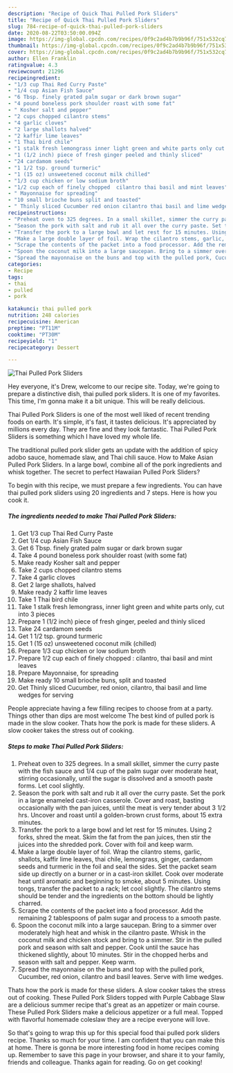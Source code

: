 ```yaml
---
description: "Recipe of Quick Thai Pulled Pork Sliders"
title: "Recipe of Quick Thai Pulled Pork Sliders"
slug: 784-recipe-of-quick-thai-pulled-pork-sliders
date: 2020-08-22T03:50:00.094Z
image: https://img-global.cpcdn.com/recipes/0f9c2ad4b7b9b96f/751x532cq70/thai-pulled-pork-sliders-recipe-main-photo.jpg
thumbnail: https://img-global.cpcdn.com/recipes/0f9c2ad4b7b9b96f/751x532cq70/thai-pulled-pork-sliders-recipe-main-photo.jpg
cover: https://img-global.cpcdn.com/recipes/0f9c2ad4b7b9b96f/751x532cq70/thai-pulled-pork-sliders-recipe-main-photo.jpg
author: Ellen Franklin
ratingvalue: 4.3
reviewcount: 21296
recipeingredient:
- "1/3 cup Thai Red Curry Paste"
- "1/4 cup Asian Fish Sauce"
- "6 Tbsp. finely grated palm sugar or dark brown sugar"
- "4 pound boneless pork shoulder roast with some fat"
- " Kosher salt and pepper"
- "2 cups chopped cilantro stems"
- "4 garlic cloves"
- "2 large shallots halved"
- "2 kaffir lime leaves"
- "1 Thai bird chile"
- "1 stalk fresh lemongrass inner light green and white parts only cut into 3 pieces"
- "1 (1/2 inch) piece of fresh ginger peeled and thinly sliced"
- "24 cardamom seeds"
- "1 1/2 tsp. ground turmeric"
- "1 (15 oz) unsweetened coconut milk chilled"
- "1/3 cup chicken or low sodium broth"
- "1/2 cup each of finely chopped  cilantro thai basil and mint leaves"
- " Mayonnaise for spreading"
- "10 small brioche buns split and toasted"
- " Thinly sliced Cucumber red onion cilantro thai basil and lime wedges for serving"
recipeinstructions:
- "Preheat oven to 325 degrees. In a small skillet, simmer the curry paste with the fish sauce and 1/4 cup of the palm sugar over moderate heat, stirring occasionally, until the sugar is dissolved and a smooth paste forms. Let cool slightly."
- "Season the pork with salt and rub it all over the curry paste. Set the pork in a large enameled cast-iron casserole. Cover and roast, basting occasionally with the pan juices, until the meat is very tender about 3 1/2 hrs. Uncover and roast until a golden-brown crust forms, about 15 extra minutes."
- "Transfer the pork to a large bowl and let rest for 15 minutes. Using 2 forks, shred the meat. Skim the fat from the pan juices, then stir the juices into the shredded pork. Cover with foil and keep warm."
- "Make a large double layer of foil. Wrap the cilantro stems, garlic, shallots, kaffir lime leaves, thai chile, lemongrass, ginger, cardamom seeds and turmeric in the foil and seal the sides. Set the packet seam side up directly on a burner or in a cast-iron skillet. Cook over moderate heat until aromatic and beginning to smoke, about 5 minutes. Using tongs, transfer the packet to a rack; let cool slightly. The cilantro stems should be tender and the ingredients on the bottom should be lightly charred."
- "Scrape the contents of the packet into a food processor. Add the remaining 2 tablespoons of palm sugar and process to a smooth paste."
- "Spoon the coconut milk into a large saucepan. Bring to a simmer over moderately high heat and whisk in the cilantro paste. Whisk in the coconut milk and chicken stock and bring to a simmer. Stir in the pulled pork and season with salt and pepper. Cook until the sauce has thickened slightly, about 10 minutes. Stir in the chopped herbs and season with salt and pepper. Keep warm."
- "Spread the mayonnaise on the buns and top with the pulled pork, Cucumber, red onion, cilantro and basil leaves. Serve with lime wedges."
categories:
- Recipe
tags:
- thai
- pulled
- pork

katakunci: thai pulled pork 
nutrition: 248 calories
recipecuisine: American
preptime: "PT11M"
cooktime: "PT30M"
recipeyield: "1"
recipecategory: Dessert

---
```



![Thai Pulled Pork Sliders](https://img-global.cpcdn.com/recipes/0f9c2ad4b7b9b96f/751x532cq70/thai-pulled-pork-sliders-recipe-main-photo.jpg)

Hey everyone, it's Drew, welcome to our recipe site. Today, we're going to prepare a distinctive dish, thai pulled pork sliders. It is one of my favorites. This time, I'm gonna make it a bit unique. This will be really delicious.

Thai Pulled Pork Sliders is one of the most well liked of recent trending foods on earth. It's simple, it's fast, it tastes delicious. It's appreciated by millions every day. They are fine and they look fantastic. Thai Pulled Pork Sliders is something which I have loved my whole life.

The traditional pulled pork slider gets an update with the addition of spicy adobo sauce, homemade slaw, and Thai chili sauce. How to Make Asian Pulled Pork Sliders. In a large bowl, combine all of the pork ingredients and whisk together. The secret to perfect Hawaiian Pulled Pork Sliders?


To begin with this recipe, we must prepare a few ingredients. You can have thai pulled pork sliders using 20 ingredients and 7 steps. Here is how you cook it.

<!--inarticleads1-->

##### The ingredients needed to make Thai Pulled Pork Sliders:

1. Get 1/3 cup Thai Red Curry Paste
1. Get 1/4 cup Asian Fish Sauce
1. Get 6 Tbsp. finely grated palm sugar or dark brown sugar
1. Take 4 pound boneless pork shoulder roast (with some fat)
1. Make ready  Kosher salt and pepper
1. Take 2 cups chopped cilantro stems
1. Take 4 garlic cloves
1. Get 2 large shallots, halved
1. Make ready 2 kaffir lime leaves
1. Take 1 Thai bird chile
1. Take 1 stalk fresh lemongrass, inner light green and white parts only, cut into 3 pieces
1. Prepare 1 (1/2 inch) piece of fresh ginger, peeled and thinly sliced
1. Take 24 cardamom seeds
1. Get 1 1/2 tsp. ground turmeric
1. Get 1 (15 oz) unsweetened coconut milk (chilled)
1. Prepare 1/3 cup chicken or low sodium broth
1. Prepare 1/2 cup each of finely chopped : cilantro, thai basil and mint leaves
1. Prepare  Mayonnaise, for spreading
1. Make ready 10 small brioche buns, split and toasted
1. Get  Thinly sliced Cucumber, red onion, cilantro, thai basil and lime wedges for serving


People appreciate having a few filling recipes to choose from at a party. Things other than dips are most welcome The best kind of pulled pork is made in the slow cooker. Thats how the pork is made for these sliders. A slow cooker takes the stress out of cooking. 

<!--inarticleads2-->

##### Steps to make Thai Pulled Pork Sliders:

1. Preheat oven to 325 degrees. In a small skillet, simmer the curry paste with the fish sauce and 1/4 cup of the palm sugar over moderate heat, stirring occasionally, until the sugar is dissolved and a smooth paste forms. Let cool slightly.
1. Season the pork with salt and rub it all over the curry paste. Set the pork in a large enameled cast-iron casserole. Cover and roast, basting occasionally with the pan juices, until the meat is very tender about 3 1/2 hrs. Uncover and roast until a golden-brown crust forms, about 15 extra minutes.
1. Transfer the pork to a large bowl and let rest for 15 minutes. Using 2 forks, shred the meat. Skim the fat from the pan juices, then stir the juices into the shredded pork. Cover with foil and keep warm.
1. Make a large double layer of foil. Wrap the cilantro stems, garlic, shallots, kaffir lime leaves, thai chile, lemongrass, ginger, cardamom seeds and turmeric in the foil and seal the sides. Set the packet seam side up directly on a burner or in a cast-iron skillet. Cook over moderate heat until aromatic and beginning to smoke, about 5 minutes. Using tongs, transfer the packet to a rack; let cool slightly. The cilantro stems should be tender and the ingredients on the bottom should be lightly charred.
1. Scrape the contents of the packet into a food processor. Add the remaining 2 tablespoons of palm sugar and process to a smooth paste.
1. Spoon the coconut milk into a large saucepan. Bring to a simmer over moderately high heat and whisk in the cilantro paste. Whisk in the coconut milk and chicken stock and bring to a simmer. Stir in the pulled pork and season with salt and pepper. Cook until the sauce has thickened slightly, about 10 minutes. Stir in the chopped herbs and season with salt and pepper. Keep warm.
1. Spread the mayonnaise on the buns and top with the pulled pork, Cucumber, red onion, cilantro and basil leaves. Serve with lime wedges.


Thats how the pork is made for these sliders. A slow cooker takes the stress out of cooking. These Pulled Pork Sliders topped with Purple Cabbage Slaw are a delicious summer recipe that&#39;s great as an appetizer or main course. These Pulled Pork Sliders make a delicious appetizer or a full meal. Topped with flavorful homemade coleslaw they are a recipe everyone will love. 

So that's going to wrap this up for this special food thai pulled pork sliders recipe. Thanks so much for your time. I am confident that you can make this at home. There is gonna be more interesting food in home recipes coming up. Remember to save this page in your browser, and share it to your family, friends and colleague. Thanks again for reading. Go on get cooking!
